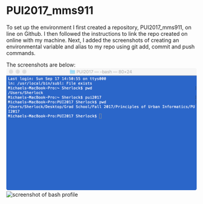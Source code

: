 # PUI2017_mms911
To set up the environment I first created a repository, PUI2017_mms911, on line on Github.
I then followed the instructions to link the repo created on online with my machine.
Next, I added the screenshots of creating an environmental variable and alias to my repo using git add, commit and push commands.

The screenshots are below:
![screenshot of alias in terminal](/HW1/msampson_aliasterminal.tiff)
![screenshot of bash profile](/HW1/msampson_bashprofile.tiff)
